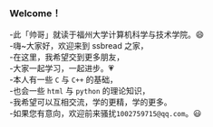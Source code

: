 ### Welcome！


-此「帅哥」就读于福州大学计算机科学与技术学院。:smile:<br>
-嗨~大家好，欢迎来到 ssbread 之家， <br>
-在这里，我希望交到更多朋友，<br>
-大家一起学习，一起进步。:heartpulse:<br>
-本人有一些 `C` 与 `C++` 的基础，<br>
-也会一些 `html` 与 `python` 的理论知识，<br>
-我希望可以互相交流，学的更精，学的更多。<br>
-如果您有意向，欢迎前来骚扰`1002759715@qq.com`。:smiley:<br>


